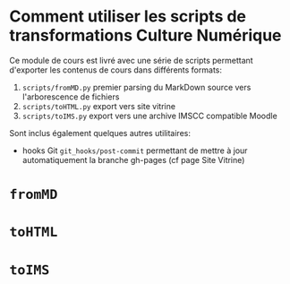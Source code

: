 Comment utiliser les scripts de transformations Culture Numérique
=================================================================

Ce module de cours est livré avec une série de scripts permettant d'exporter les contenus
de cours dans différents formats:
1. `scripts/fromMD.py` premier parsing du MarkDown source vers l'arborescence de fichiers
2. `scripts/toHTML.py` export vers site vitrine
3. `scripts/toIMS.py` export vers une archive IMSCC compatible Moodle

Sont inclus également quelques autres utilitaires:
* hooks Git `git_hooks/post-commit` permettant de mettre à jour automatiquement
la branche gh-pages (cf page Site Vitrine)

# `fromMD`
# `toHTML`
# `toIMS`

